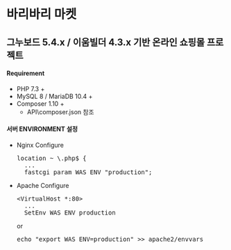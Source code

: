 # 바리바리 마켓

## 그누보드 5.4.x / 이움빌더 4.3.x 기반 온라인 쇼핑몰 프로젝트

#### Requirement
- PHP 7.3 +
- MySQL 8 / MariaDB 10.4 +
- Composer 1.10 +
	- API\composer.json 참조
	
#### 서버 ENVIRONMENT 설정
- Nginx Configure
	<pre>location ~ \.php$ {
    ...
    fastcgi_param WAS_ENV "production";</pre>
- Apache Configure
	<pre>&lt;VirtualHost *:80&gt;
    ...
    SetEnv WAS_ENV production</pre>	
	or
	<pre>echo "export WAS_ENV=production" >> apache2/envvars</pre>
